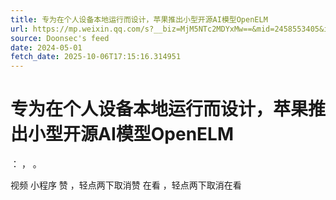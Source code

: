 ```yaml
---
title: 专为在个人设备本地运行而设计，苹果推出小型开源AI模型OpenELM
url: https://mp.weixin.qq.com/s?__biz=MjM5NTc2MDYxMw==&mid=2458553405&idx=2&sn=ad378beab69c3213d23f154e57937909
source: Doonsec's feed
date: 2024-05-01
fetch_date: 2025-10-06T17:15:16.314951
---
```


# 专为在个人设备本地运行而设计，苹果推出小型开源AI模型OpenELM

：
，
。

视频
小程序
赞
，轻点两下取消赞
在看
，轻点两下取消在看